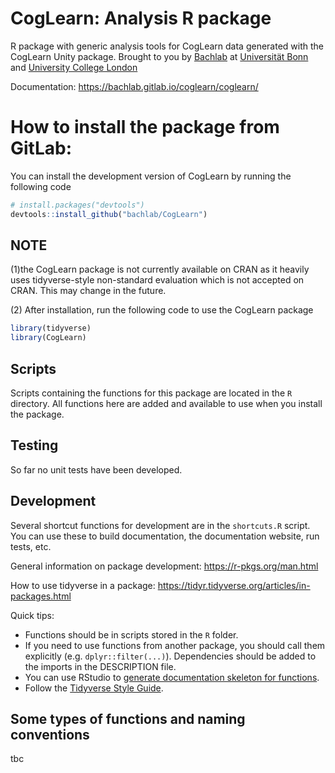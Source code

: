 # CogLearn: Analysis R package

R package with generic analysis tools for CogLearn data generated with the CogLearn Unity package. Brought to you by [Bachlab](http://bachlab.org) at [Universität Bonn](https://www.uni-bonn.de/en) and [University College London](https://www.ucl.ac.uk)

Documentation: https://bachlab.gitlab.io/coglearn/coglearn/

# How to install the package from GitLab:

You can install the development version of CogLearn by running the following code

```r
# install.packages("devtools")
devtools::install_github("bachlab/CogLearn")

```

## NOTE 
(1)the CogLearn package is not currently available on CRAN as it heavily uses 
tidyverse-style non-standard evaluation which is not accepted on CRAN. 
This may change in the future.

(2) After installation, run the following code to use the CogLearn package

```r
library(tidyverse)
library(CogLearn)

```

## Scripts

Scripts containing the functions for this package are located in the `R` directory. All functions here are added and available to use when you install the package.

## Testing

So far no unit tests have been developed.

## Development

Several shortcut functions for development are in the `shortcuts.R` script. You can use these to build documentation, the documentation website, run tests, etc.

General information on package development: https://r-pkgs.org/man.html

How to use tidyverse in a package: https://tidyr.tidyverse.org/articles/in-packages.html

Quick tips:

* Functions should be in scripts stored in the `R` folder.
* If you need to use functions from another package, you should call them explicitly (e.g. `dplyr::filter(...)`). Dependencies should be added to the imports in the DESCRIPTION file.
* You can use RStudio to [generate documentation skeleton for functions](https://stackoverflow.com/a/30675146/5024009).
* Follow the [Tidyverse Style Guide](https://style.tidyverse.org/).

## Some types of functions and naming conventions

tbc
